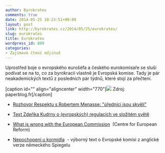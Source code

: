 ```yaml
---
author: Byrokrates
comments: true
date: 2014-05-25 10:23:51+00:00
layout: post
link: http://byrokrates.cz/2014/05/25/eurokrates/
slug: eurokrates
title: Eurokrates
wordpress_id: 809
categories:
- Zajímavé čtení odjinud
---
```


Uprostřed boje o evropského eurošéfa a českého eurokomisaře se sluší podívat se na to, co za byrokracii vlastně je Evropská komise. Tady je pár neakademických textů z posledních pár týdnů, které stojí za přečtení.

[caption id="" align="aligncenter" width="770"]![](http://media.paperblog.fr/i/713/7133296/mediapart-eurocrates-critiques-veulent-europe-L-S6m9rO.png) Zdroj: paperblog.fr[/caption]

<!-- more -->





  * [Rozhovor Respektu s Robertem Menasse: "úředníci jsou skvělí"](http://respekt.ihned.cz/c1-62197960-evropsti-urednici-jsou-skveli)


  * [Text Zdeňka Kudrny o (evropských) regulacích ve složitém světě](http://respekt.ihned.cz/c1-62198120-poklona-eurokratum)


  * [What is wrong with the European Commission](http://www.cer.org.uk/insights/what-wrong-european-commission)  (Centre for European Reform)


  * [Nepochopení u kormidla](http://www.spiegel.de/international/germany/an-inside-look-at-the-european-commission-a-969129-druck.html)  - výborný text o Evropské komisi z anglické verze německého Spiegelu


